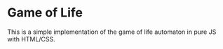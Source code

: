 # Game of Life
This is a simple implementation of the game of life automaton in pure JS with HTML/CSS.
